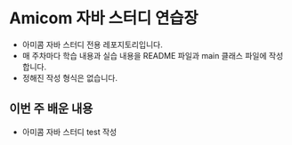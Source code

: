 # Amicom 자바 스터디 연습장

- 아미콤 자바 스터디 전용 레포지토리입니다.
- 매 주차마다 학습 내용과 실습 내용을 README 파일과 main 클래스 파일에 작성합니다.
- 정해진 작성 형식은 없습니다.


## 이번 주 배운 내용
- 아미콤 자바 스터디 test 작성